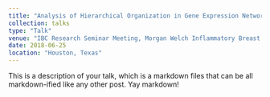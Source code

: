 ```yaml
---
title: "Analysis of Hierarchical Organization in Gene Expression Networks Reveals Underlying Principles of Collective Tumor Cell Dissemination and Metastatic Aggressiveness of Inflammatory Breast Cancer"
collection: talks
type: "Talk"
venue: "IBC Research Seminar Meeting, Morgan Welch Inflammatory Breast Cancer Research Program and Clinic, The Univeristy of Texas MD Anderson Cancer Center"
date: 2018-06-25
location: "Houston, Texas"
---
```


This is a description of your talk, which is a markdown files that can be all markdown-ified like any other post. Yay markdown!
